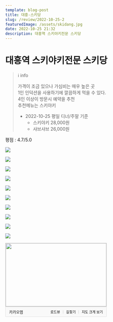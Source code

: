 ```yaml
---
template: blog-post
title: 대흥-스키당
slug: /review/2022-10-25-2
featuredImage: /assets/skidang.jpg
date: 2022-10-25 21:32
description: 대흥역 스키야키전문 스키당 
---
```

# 대흥역 스키야키전문 스키당

>ℹ️ info
> 
> 가격이 조금 있으나 가심비는 매우 높은 곳<br> 
> 1인 인덕션을 사용하기에 깔끔하게 먹을 수 있다. <br> 
> 4인 이상이 방문시 예약을 추천<br> 
> 추천메뉴는 스키야키
> 
> - 2022-10-25 평일 디너/주말 기준 <br> 
>   - 스키야키 28,000원
>   - 샤브샤브 26,000원

평점 : 4.7/5.0

![](images/20221025213538.png)  

![](images/20221025213551.png)  

![](images/20221025213601.png)  

![](images/20221025213612.png)  

![](images/20221025213624.png)  

![](images/20221025213634.png)  

![](images/20221025213950.png)  

![](images/20221025214000.png)  

![](images/20221025213651.png)  

![](images/20221025213643.png)  

<div style="font:normal normal 400 12px/normal dotum, sans-serif; width:320px; height:232px; color:#333; position:relative"><div style="height: 200px;"><a href="https://map.kakao.com/?urlX=487617.0&amp;urlY=1124146.0&amp;itemId=140662423&amp;q=%EC%8A%A4%ED%82%A4%EB%8B%B9&amp;srcid=140662423&amp;map_type=TYPE_MAP&amp;from=roughmap" target="_blank"><img class="map" src="https://t1.daumcdn.net/roughmap/imgmap/ec81e486afe60ff19aefc36862c44891439b3e0d1f0adfce31511189e45ee500" width="318px" height="198px" style="border:1px solid #ccc;"></a></div><div style="overflow: hidden; padding: 7px 11px; border: 1px solid rgba(0, 0, 0, 0.1); border-radius: 0px 0px 2px 2px; background-color: rgb(249, 249, 249);"><a href="https://map.kakao.com" target="_blank" style="float: left;"><img src="//t1.daumcdn.net/localimg/localimages/07/2018/pc/common/logo_kakaomap.png" width="72" height="16" alt="카카오맵" style="display:block;width:72px;height:16px"></a><div style="float: right; position: relative; top: 1px; font-size: 11px;"><a target="_blank" href="https://map.kakao.com/?from=roughmap&amp;srcid=140662423&amp;confirmid=140662423&amp;q=%EC%8A%A4%ED%82%A4%EB%8B%B9&amp;rv=on" style="float:left;height:15px;padding-top:1px;line-height:15px;color:#000;text-decoration: none;">로드뷰</a><span style="width: 1px;padding: 0;margin: 0 8px 0 9px;height: 11px;vertical-align: top;position: relative;top: 2px;border-left: 1px solid #d0d0d0;float: left;"></span><a target="_blank" href="https://map.kakao.com/?from=roughmap&amp;eName=%EC%8A%A4%ED%82%A4%EB%8B%B9&amp;eX=487617.0&amp;eY=1124146.0" style="float:left;height:15px;padding-top:1px;line-height:15px;color:#000;text-decoration: none;">길찾기</a><span style="width: 1px;padding: 0;margin: 0 8px 0 9px;height: 11px;vertical-align: top;position: relative;top: 2px;border-left: 1px solid #d0d0d0;float: left;"></span><a target="_blank" href="https://map.kakao.com?map_type=TYPE_MAP&amp;from=roughmap&amp;srcid=140662423&amp;itemId=140662423&amp;q=%EC%8A%A4%ED%82%A4%EB%8B%B9&amp;urlX=487617.0&amp;urlY=1124146.0" style="float:left;height:15px;padding-top:1px;line-height:15px;color:#000;text-decoration: none;">지도 크게 보기</a></div></div></div>